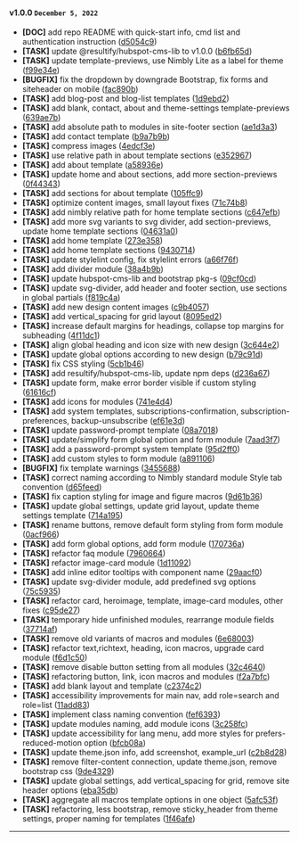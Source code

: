 
#### v1.0.0 `December 5, 2022`

- **[DOC]** add repo README with quick-start info, cmd list and authentication instruction ([d5054c9](https://github.com/Resultify/nimbly-lite/commit/d5054c9))
- **[TASK]** update @resultify/hubspot-cms-lib to v1.0.0 ([b6fb65d](https://github.com/Resultify/nimbly-lite/commit/b6fb65d))
- **[TASK]** update template-previews, use Nimbly Lite as a label for theme ([f99e34e](https://github.com/Resultify/nimbly-lite/commit/f99e34e))
- **[BUGFIX]** fix the dropdown by downgrade Bootstrap, fix forms and siteheader on mobile ([fac890b](https://github.com/Resultify/nimbly-lite/commit/fac890b))
- **[TASK]** add blog-post and blog-list templates ([1d9ebd2](https://github.com/Resultify/nimbly-lite/commit/1d9ebd2))
- **[TASK]** add blank, contact, about and theme-settings template-previews ([639ae7b](https://github.com/Resultify/nimbly-lite/commit/639ae7b))
- **[TASK]** add absolute path to modules in site-footer section ([ae1d3a3](https://github.com/Resultify/nimbly-lite/commit/ae1d3a3))
- **[TASK]** add contact template ([b9a7b9b](https://github.com/Resultify/nimbly-lite/commit/b9a7b9b))
- **[TASK]** compress images ([4edcf3e](https://github.com/Resultify/nimbly-lite/commit/4edcf3e))
- **[TASK]** use relative path in about template sections ([e352967](https://github.com/Resultify/nimbly-lite/commit/e352967))
- **[TASK]** add about template ([a58936e](https://github.com/Resultify/nimbly-lite/commit/a58936e))
- **[TASK]** update home and about sections, add more section-previews ([0f44343](https://github.com/Resultify/nimbly-lite/commit/0f44343))
- **[TASK]** add sections for about template ([105ffc9](https://github.com/Resultify/nimbly-lite/commit/105ffc9))
- **[TASK]** optimize content images, small layout fixes ([71c74b8](https://github.com/Resultify/nimbly-lite/commit/71c74b8))
- **[TASK]** add nimbly relative path for home template sections ([c647efb](https://github.com/Resultify/nimbly-lite/commit/c647efb))
- **[TASK]** add more svg variants to svg divider, add section-previews, update home template sections ([04631a0](https://github.com/Resultify/nimbly-lite/commit/04631a0))
- **[TASK]** add home template ([273e358](https://github.com/Resultify/nimbly-lite/commit/273e358))
- **[TASK]** add home template sections ([9430714](https://github.com/Resultify/nimbly-lite/commit/9430714))
- **[TASK]** update stylelint config, fix stylelint errors ([a66f76f](https://github.com/Resultify/nimbly-lite/commit/a66f76f))
- **[TASK]** add divider module ([38a4b9b](https://github.com/Resultify/nimbly-lite/commit/38a4b9b))
- **[TASK]** update hubspot-cms-lib and bootstrap pkg-s ([09cf0cd](https://github.com/Resultify/nimbly-lite/commit/09cf0cd))
- **[TASK]** update svg-divider, add header and footer section, use sections in global partials ([f819c4a](https://github.com/Resultify/nimbly-lite/commit/f819c4a))
- **[TASK]** add new design content images ([c9b4057](https://github.com/Resultify/nimbly-lite/commit/c9b4057))
- **[TASK]** add vertical_spacing for grid layout ([8095ed2](https://github.com/Resultify/nimbly-lite/commit/8095ed2))
- **[TASK]** increase default margins for headings, collapse top margins for subheading ([4f11dc1](https://github.com/Resultify/nimbly-lite/commit/4f11dc1))
- **[TASK]** align global heading and icon size with new design ([3c644e2](https://github.com/Resultify/nimbly-lite/commit/3c644e2))
- **[TASK]** update global options according to new design ([b79c91d](https://github.com/Resultify/nimbly-lite/commit/b79c91d))
- **[TASK]** fix CSS styling ([5cb1b46](https://github.com/Resultify/nimbly-lite/commit/5cb1b46))
- **[TASK]** add resultify/hubspot-cms-lib, update npm deps ([d236a67](https://github.com/Resultify/nimbly-lite/commit/d236a67))
- **[TASK]** update form, make error border visible if custom styling ([61616cf](https://github.com/Resultify/nimbly-lite/commit/61616cf))
- **[TASK]** add icons for modules ([741e4d4](https://github.com/Resultify/nimbly-lite/commit/741e4d4))
- **[TASK]** add system templates, subscriptions-confirmation, subscription-preferences, backup-unsubscribe ([ef61e3d](https://github.com/Resultify/nimbly-lite/commit/ef61e3d))
- **[TASK]** update password-prompt template ([08a7018](https://github.com/Resultify/nimbly-lite/commit/08a7018))
- **[TASK]** update/simplify form global option and form module ([7aad3f7](https://github.com/Resultify/nimbly-lite/commit/7aad3f7))
- **[TASK]** add a password-prompt system template ([95d2ff0](https://github.com/Resultify/nimbly-lite/commit/95d2ff0))
- **[TASK]** add custom styles to form module ([a891106](https://github.com/Resultify/nimbly-lite/commit/a891106))
- **[BUGFIX]** fix template warnings ([3455688](https://github.com/Resultify/nimbly-lite/commit/3455688))
- **[TASK]** correct naming according to Nimbly standard module Style tab convention ([d65feed](https://github.com/Resultify/nimbly-lite/commit/d65feed))
- **[TASK]** fix caption styling for image and figure macros ([9d61b36](https://github.com/Resultify/nimbly-lite/commit/9d61b36))
- **[TASK]** update global settings, update grid layout, update theme settings template ([714a195](https://github.com/Resultify/nimbly-lite/commit/714a195))
- **[TASK]** rename buttons, remove default form styling from form module ([0acf966](https://github.com/Resultify/nimbly-lite/commit/0acf966))
- **[TASK]** add form global options, add form module ([170736a](https://github.com/Resultify/nimbly-lite/commit/170736a))
- **[TASK]** refactor faq module ([7960664](https://github.com/Resultify/nimbly-lite/commit/7960664))
- **[TASK]** refactor image-card module ([1d11092](https://github.com/Resultify/nimbly-lite/commit/1d11092))
- **[TASK]** add inline editor tooltips with component name ([29aacf0](https://github.com/Resultify/nimbly-lite/commit/29aacf0))
- **[TASK]** update svg-divider module, add predefined svg options ([75c5935](https://github.com/Resultify/nimbly-lite/commit/75c5935))
- **[TASK]** refactor card, heroimage, template, image-card modules, other fixes ([c95de27](https://github.com/Resultify/nimbly-lite/commit/c95de27))
- **[TASK]** temporary hide unfinished modules, rearrange module fields ([37714af](https://github.com/Resultify/nimbly-lite/commit/37714af))
- **[TASK]** remove old variants of macros and modules ([6e68003](https://github.com/Resultify/nimbly-lite/commit/6e68003))
- **[TASK]** refactor text,richtext, heading, icon macros, upgrade card module ([f6d1c50](https://github.com/Resultify/nimbly-lite/commit/f6d1c50))
- **[TASK]** remove disable button setting from all modules ([32c4640](https://github.com/Resultify/nimbly-lite/commit/32c4640))
- **[TASK]** refactoring button, link, icon macros and modules ([f2a7bfc](https://github.com/Resultify/nimbly-lite/commit/f2a7bfc))
- **[TASK]** add blank layout and template ([c2374c2](https://github.com/Resultify/nimbly-lite/commit/c2374c2))
- **[TASK]** accessibility improvements for main nav, add role=search and role=list ([11add83](https://github.com/Resultify/nimbly-lite/commit/11add83))
- **[TASK]** implement class naming convention ([fef6393](https://github.com/Resultify/nimbly-lite/commit/fef6393))
- **[TASK]** update modules naming, add module icons ([3c258fc](https://github.com/Resultify/nimbly-lite/commit/3c258fc))
- **[TASK]** update accessibility for lang menu, add more styles for prefers-reduced-motion option ([bfcb08a](https://github.com/Resultify/nimbly-lite/commit/bfcb08a))
- **[TASK]** update theme.json info, add screenshot, example_url ([c2b8d28](https://github.com/Resultify/nimbly-lite/commit/c2b8d28))
- **[TASK]** remove filter-content connection, update theme.json, remove bootstrap css ([9de4329](https://github.com/Resultify/nimbly-lite/commit/9de4329))
- **[TASK]** update global settings, add vertical_spacing for grid, remove site header options ([eba35db](https://github.com/Resultify/nimbly-lite/commit/eba35db))
- **[TASK]** aggregate all macros template options in one object ([5afc53f](https://github.com/Resultify/nimbly-lite/commit/5afc53f))
- **[TASK]** refactoring, less bootstrap, remove sticky_header from theme settings, proper naming for templates ([1f46afe](https://github.com/Resultify/nimbly-lite/commit/1f46afe))

***
